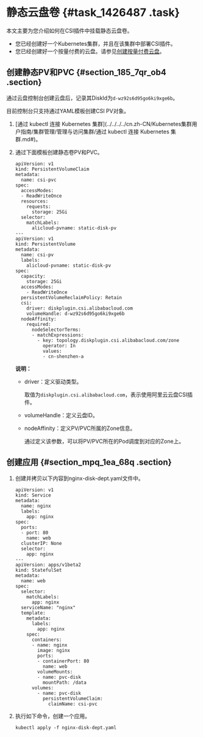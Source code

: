 # 静态云盘卷 {#task_1426487 .task}

本文主要为您介绍如何在CSI插件中挂载静态云盘卷。

-   您已经创建好一个Kubernetes集群，并且在该集群中部署CSI插件。
-   您已经创建好一个按量付费的云盘。请参见[创建按量付费云盘](../../../../cn.zh-CN/块存储/云盘/创建云盘/创建按量付费云盘.md#)。

## 创建静态PV和PVC {#section_185_7qr_ob4 .section}

通过云盘控制台创建云盘后，记录其DiskId为`d-wz92s6d95go6ki9xge6b`。

目前控制台只支持通过YAML模板创建CSI PV对象。

1.  [通过 kubectl 连接 Kubernetes 集群](../../../../cn.zh-CN/Kubernetes集群用户指南/集群管理/管理与访问集群/通过 kubectl 连接 Kubernetes 集群.md#)。
2.  通过下面模板创建静态卷PV和PVC。 

    ``` {#codeblock_687_w7w_txl}
    apiVersion: v1
    kind: PersistentVolumeClaim
    metadata:
      name: csi-pvc
    spec:
      accessModes:
      - ReadWriteOnce
      resources:
        requests:
          storage: 25Gi
      selector:
        matchLabels:
          alicloud-pvname: static-disk-pv
    ---
    apiVersion: v1
    kind: PersistentVolume
    metadata:
      name: csi-pv
      labels:
        alicloud-pvname: static-disk-pv
    spec:
      capacity:
        storage: 25Gi
      accessModes:
        - ReadWriteOnce
      persistentVolumeReclaimPolicy: Retain
      csi:
        driver: diskplugin.csi.alibabacloud.com
        volumeHandle: d-wz92s6d95go6ki9xge6b
      nodeAffinity:
        required:
          nodeSelectorTerms:
          - matchExpressions:
            - key: topology.diskplugin.csi.alibabacloud.com/zone
              operator: In
              values:
              - cn-shenzhen-a
    ```

    **说明：** 

    -   driver：定义驱动类型。

        取值为`diskplugin.csi.alibabacloud.com`，表示使用阿里云云盘CSI插件。

    -   volumeHandle：定义云盘ID。
    -   nodeAffinity：定义PV/PVC所属的Zone信息。

        通过定义该参数，可以将PV/PVC所在的Pod调度到对应的Zone上。


## 创建应用 {#section_mpq_1ea_68q .section}

1.  创建并拷贝以下内容到nginx-disk-dept.yaml文件中。 

    ``` {#codeblock_3m8_m8s_grm}
    apiVersion: v1
    kind: Service
    metadata:
      name: nginx
      labels:
        app: nginx
    spec:
      ports:
      - port: 80
        name: web
      clusterIP: None
      selector:
        app: nginx
    ---
    apiVersion: apps/v1beta2
    kind: StatefulSet
    metadata:
      name: web
    spec:
      selector:
        matchLabels:
          app: nginx
      serviceName: "nginx"
      template:
        metadata:
          labels:
            app: nginx
        spec:
          containers:
          - name: nginx
            image: nginx
            ports:
            - containerPort: 80
              name: web
            volumeMounts:
            - name: pvc-disk
              mountPath: /data
          volumes:
            - name: pvc-disk
              persistentVolumeClaim:
                claimName: csi-pvc
    ```

2.  执行如下命令，创建一个应用。 

    ``` {#codeblock_c0u_k98_mwv}
    kubectl apply -f nginx-disk-dept.yaml
    ```


